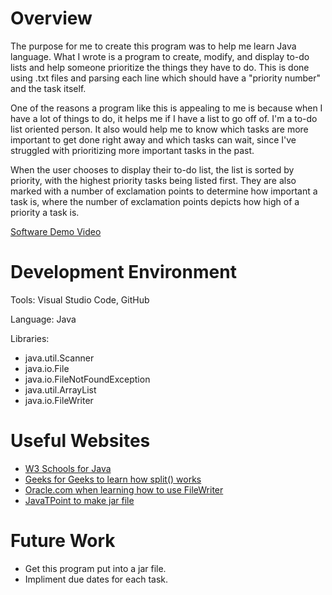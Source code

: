 # Overview

The purpose for me to create this program was to help me learn Java language.  What I wrote is a program to create, modify, and display to-do lists and help someone prioritize the things they have to do.  This is done using .txt files and parsing each line which should have a "priority number" and the task itself.

One of the reasons a program like this is appealing to me is because when I have a lot of things to do, it helps me if I have a list to go off of.  I'm a to-do list oriented person.  It also would help me to know which tasks are more important to get done right away and which tasks can wait, since I've struggled with prioritizing more important tasks in the past.

When the user chooses to display their to-do list, the list is sorted by priority, with the highest priority tasks being listed first.  They are also marked with a number of exclamation points to determine how important a task is, where the number of exclamation points depicts how high of a priority a task is.

[Software Demo Video](https://youtu.be/wppdRjEjVqk)

# Development Environment

Tools: Visual Studio Code, GitHub

Language: Java

Libraries:
* java.util.Scanner
* java.io.File
* java.io.FileNotFoundException
* java.util.ArrayList
* java.io.FileWriter

# Useful Websites

* [W3 Schools for Java](https://www.w3schools.com/java/default.asp)
* [Geeks for Geeks to learn how split() works](https://www.geeksforgeeks.org/split-string-java-examples/)
* [Oracle.com when learning how to use FileWriter](https://docs.oracle.com/javase/8/docs/api/java/io/FileWriter.html)
* [JavaTPoint to make jar file](https://www.javatpoint.com/how-to-make-an-executable-jar-file-in-java)

# Future Work

* Get this program put into a jar file.
* Impliment due dates for each task.